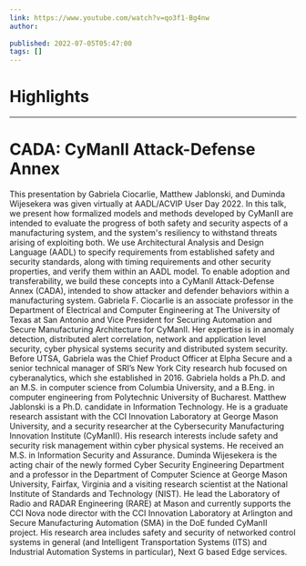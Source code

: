 ```yaml
---
link: https://www.youtube.com/watch?v=qo3f1-Bg4nw
author: 
   
published: 2022-07-05T05:47:00
tags: []
---
```

# Highlights


---
# CADA: CyManII Attack-Defense Annex
This presentation by Gabriela Ciocarlie, Matthew Jablonski, and Duminda Wijesekera was given virtually at AADL/ACVIP User Day 2022. In this talk, we present how formalized models and methods developed by CyManII are intended to evaluate the progress of both safety and security aspects of a manufacturing system, and the system's resiliency to withstand threats arising of exploiting both. We use Architectural Analysis and Design Language (AADL) to specify requirements from established safety and security standards, along with timing requirements and other security properties, and verify them within an AADL model. To enable adoption and transferability, we build these concepts into a CyManII Attack-Defense Annex (CADA), intended to show attacker and defender behaviors within a manufacturing system. Gabriela F. Ciocarlie is an associate professor in the Department of Electrical and Computer Engineering at The University of Texas at San Antonio and Vice President for Securing Automation and Secure Manufacturing Architecture for CyManII. Her expertise is in anomaly detection, distributed alert correlation, network and application level security, cyber physical systems security and distributed system security. Before UTSA, Gabriela was the Chief Product Officer at Elpha Secure and a senior technical manager of SRI’s New York City research hub focused on cyberanalytics, which she established in 2016. Gabriela holds a Ph.D. and an M.S. in computer science from Columbia University, and a B.Eng. in computer engineering from Polytechnic University of Bucharest. Matthew Jablonski is a Ph.D. candidate in Information Technology. He is a graduate research assistant with the CCI Innovation Laboratory at George Mason University, and a security researcher at the Cybersecurity Manufacturing Innovation Institute (CyManII). His research interests include safety and security risk management within cyber physical systems. He received an M.S. in Information Security and Assurance. Duminda Wijesekera is the acting chair of the newly formed Cyber Security Engineering Department and a professor in the Department of Computer Science at George Mason University, Fairfax, Virginia and a visiting research scientist at the National Institute of Standards and Technology (NIST). He lead the Laboratory of Radio and RADAR Engineering (RARE) at Mason and currently supports the CCI Nova node director with the CCI Innovation Laboratory at Arlington and Secure Manufacturing Automation (SMA) in the DoE funded CyManII project. His research area includes safety and security of networked control systems in general (and Intelligent Transportation Systems (ITS) and Industrial Automation Systems in particular), Next G based Edge services.